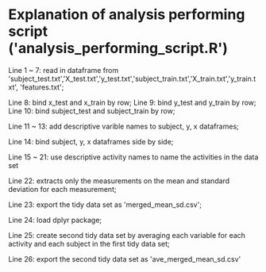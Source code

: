 # Explanation of analysis performing script ('analysis_performing_script.R')

Line 1 ~ 7: read in dataframe from 'subject_test.txt','X_test.txt','y_test.txt','subject_train.txt','X_train.txt','y_train.txt', 'features.txt';

Line 8: bind x_test and x_train by row;
Line 9: bind y_test and y_train by row;
Line 10: bind subject_test and subject_train by row;

Line 11 ~ 13: add descriptive varible names to subject, y, x dataframes;

Line 14: bind subject, y, x dataframes side by side;

Line 15 ~ 21: use descriptive activity names to name the activities in the data set

Line 22: extracts only the measurements on the mean and standard deviation for each measurement;

Line 23: export the tidy data set as 'merged_mean_sd.csv';

Line 24: load dplyr package;

Line 25: create second tidy data set by averaging each variable for each activity and each subject in the first tidy data set;

Line 26: export the second tidy data set as 'ave_merged_mean_sd.csv'


